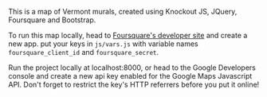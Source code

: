 This is a map of Vermont murals, created using Knockout JS, JQuery, Foursquare and Bootstrap.

To run this map locally, head to [Foursquare's developer site](https://developer.foursquare.com/) and create a new app. put your keys in ```js/vars.js``` with variable names ```foursquare_client_id``` and ```foursquare_secret```.

Run the project locally at localhost:8000, or head to the Google Developers console and create a new api key enabled for the Google Maps Javascript API. Don't forget to restrict the key's HTTP referrers before you put it online!